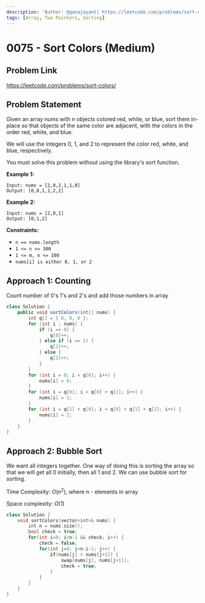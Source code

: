 ```yaml
---
description: 'Author: @ganajayant| https://leetcode.com/problems/sort-colors/'
tags: [Array, Two Pointers, Sorting]
---
```


# 0075 - Sort Colors (Medium) 

## Problem Link

https://leetcode.com/problems/sort-colors/

## Problem Statement

Given an array nums with n objects colored red, white, or blue, sort them in-place so that objects of the same color are adjacent, with the colors in the order red, white, and blue.

We will use the integers 0, 1, and 2 to represent the color red, white, and blue, respectively.

You must solve this problem without using the library's sort function.

**Example 1:**

```
Input: nums = [2,0,2,1,1,0]
Output: [0,0,1,1,2,2]
```

**Example 2:**

```
Input: nums = [2,0,1]
Output: [0,1,2]
```

**Constraints:**

- `n == nums.length`
- `1 <= n <= 300`
- `1 <= m, n <= 100`
- `nums[i] is either 0, 1, or 2`

## Approach 1: Counting

Count number of 0's 1's and 2's and add those numbers in array

<Tabs>
<TabItem value="java" label="Java">
<SolutionAuthor name="@ganajayant"/>

```java
class Solution {
    public void sortColors(int[] nums) {
        int q[] = { 0, 0, 0 };
        for (int i : nums) {
            if (i == 0) {
                q[0]++;
            } else if (i == 1) {
                q[1]++;
            } else {
                q[2]++;
            }
        }
        for (int i = 0; i < q[0]; i++) {
            nums[i] = 0;
        }
        for (int i = q[0]; i < q[0] + q[1]; i++) {
            nums[i] = 1;
        }
        for (int i = q[1] + q[0]; i < q[0] + q[1] + q[2]; i++) {
            nums[i] = 2;
        }
    }
}
```
</TabItem>
</Tabs>
    
## Approach 2: Bubble Sort

We want all integers together. One way of doing this is sorting the array so that we will get all 0 initially, then all 1 and 2. We can use bubble sort for sorting.
    
Time Complexity: $O(n^2)$, where $n$ - elements in array

Space complexity: $O(1)$

<Tabs>
<TabItem value="c++" label="C++">
<SolutionAuthor name="@RadhikaChhabra17"/>

```c++
class Solution {
    void sortColors(vector<int>& nums) {
        int n = nums.size();
        bool check = true;
        for(int i=0; i<n-1 && check; i++) {
            check = false;
            for(int j=0; j<n-i-1; j++) {
                if(nums[j] > nums[j+1]) {
                    swap(nums[j], nums[j+1]);
                    check = true;
                }
            }
        }
    }
}

```
</TabItem>
</Tabs>
